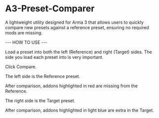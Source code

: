 # A3-Preset-Comparer
A lightweight utility designed for Arma 3 that allows users to quickly compare new presets against a reference preset, ensuring no required mods are missing.

--- HOW TO USE ---

Load a preset into both the left (Reference) and right (Target) sides. The side you load each preset into is very important.

Click Compare.

The left side is the Reference preset.

After comparison, addons highlighted in red are missing from the Reference.

The right side is the Target preset.

After comparison, addons highlighted in light blue are extra in the Target.
